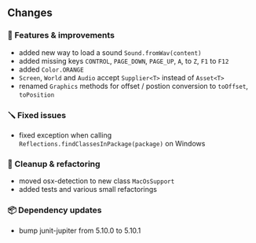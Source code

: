 ## Changes

### 🚀 Features & improvements

- added new way to load a sound `Sound.fromWav(content)`
- added missing keys `CONTROL`, `PAGE_DOWN`, `PAGE_UP`, `A`, to `Z`,  `F1` to `F12`
- added `Color.ORANGE`
- `Screen`, `World` and `Audio` accept `Supplier<T>` instead of `Asset<T>`
- renamed `Graphics` methods for offset / postion conversion to `toOffset`, `toPosition`

### 🪛 Fixed issues

- fixed exception when calling `Reflections.findClassesInPackage(package)` on Windows

### 🧽 Cleanup & refactoring

- moved osx-detection to new class `MacOsSupport`
- added tests and various small refactorings

### 📦 Dependency updates

- bump junit-jupiter from 5.10.0 to 5.10.1